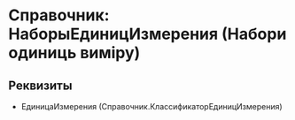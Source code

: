 ﻿# Справочник: НаборыЕдиницИзмерения (Набори одиниць виміру)

## Реквизиты

- ЕдиницаИзмерения (Справочник.КлассификаторЕдиницИзмерения)

